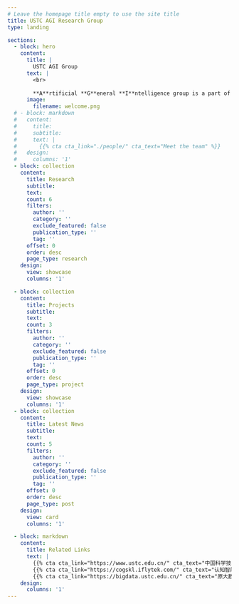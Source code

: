 ```yaml
---
# Leave the homepage title empty to use the site title
title: USTC AGI Research Group
type: landing

sections:
  - block: hero
    content:
      title: |
        USTC AGI Group
      text: |
        <br>
        
        **A**rtificial **G**eneral **I**ntelligence group is a part of State Key Laboratory of Cognitive Intelligence, University of Science and Technology of China. AGI group mainly focuses on applying AI & data mining techniques to general applications.
      image:
        filename: welcome.png
  # - block: markdown
  #   content:
  #     title:
  #     subtitle:
  #     text: |
  #       {{% cta cta_link="./people/" cta_text="Meet the team" %}}
  #   design:
  #     columns: '1'
  - block: collection
    content:
      title: Research
      subtitle:
      text:
      count: 6
      filters:
        author: ''
        category: ''
        exclude_featured: false
        publication_type: ''
        tag: ''
      offset: 0
      order: desc
      page_type: research
    design:
      view: showcase
      columns: '1'

  - block: collection
    content:
      title: Projects
      subtitle:
      text:
      count: 3
      filters:
        author: ''
        category: ''
        exclude_featured: false
        publication_type: ''
        tag: ''
      offset: 0
      order: desc
      page_type: project
    design:
      view: showcase
      columns: '1'
  - block: collection
    content:
      title: Latest News
      subtitle:
      text:
      count: 5
      filters:
        author: ''
        category: ''
        exclude_featured: false
        publication_type: ''
        tag: ''
      offset: 0
      order: desc
      page_type: post
    design:
      view: card
      columns: '1'

  - block: markdown
    content:
      title: Related Links
      text: |
        {{% cta cta_link="https://www.ustc.edu.cn/" cta_text="中国科学技术大学" %}}
        {{% cta cta_link="https://cogskl.iflytek.com/" cta_text="认知智能全国重点实验室" %}}
        {{% cta cta_link="https://bigdata.ustc.edu.cn/" cta_text="原大数据分析与应用安徽省重点实验室" %}}
    design:
      columns: '1'
---
```

